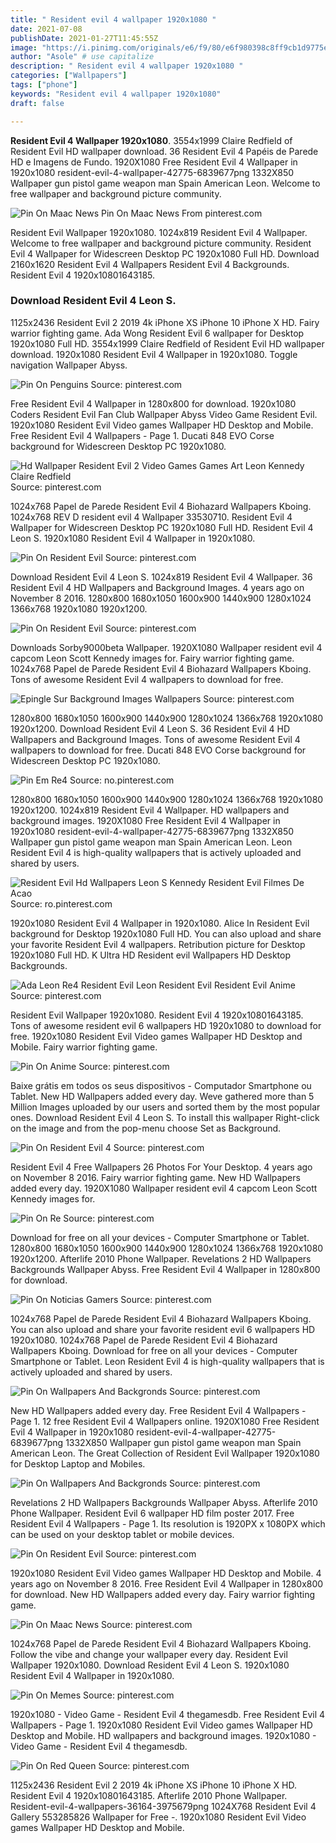 ```yaml
---
title: " Resident evil 4 wallpaper 1920x1080 "
date: 2021-07-08
publishDate: 2021-01-27T11:45:55Z
image: "https://i.pinimg.com/originals/e6/f9/80/e6f980398c8ff9cb1d9775edb5473bc0.jpg"
author: "Asole" # use capitalize
description: " Resident evil 4 wallpaper 1920x1080 "
categories: ["Wallpapers"]
tags: ["phone"]
keywords: "Resident evil 4 wallpaper 1920x1080"
draft: false

---
```



**Resident Evil 4 Wallpaper 1920x1080**. 3554x1999 Claire Redfield of Resident Evil HD wallpaper download. 36 Resident Evil 4 Papéis de Parede HD e Imagens de Fundo. 1920X1080 Free Resident Evil 4 Wallpaper in 1920x1080 resident-evil-4-wallpaper-42775-6839677png 1332X850 Wallpaper gun pistol game weapon man Spain American Leon. Welcome to free wallpaper and background picture community.

![Pin On Maac News](https://i.pinimg.com/originals/3f/c6/08/3fc60894d4b5a7c09d6103ee665e59e5.jpg "Pin On Maac News")
Pin On Maac News From pinterest.com


Resident Evil Wallpaper 1920x1080. 1024x819 Resident Evil 4 Wallpaper. Welcome to free wallpaper and background picture community. Resident Evil 4 Wallpaper for Widescreen Desktop PC 1920x1080 Full HD. Download 2160x1620 Resident Evil 4 Wallpapers Resident Evil 4 Backgrounds. Resident Evil 4 1920x10801643185.

### Download Resident Evil 4 Leon S.

1125x2436 Resident Evil 2 2019 4k iPhone XS iPhone 10 iPhone X HD. Fairy warrior fighting game. Ada Wong Resident Evil 6 wallpaper for Desktop 1920x1080 Full HD. 3554x1999 Claire Redfield of Resident Evil HD wallpaper download. 1920x1080 Resident Evil 4 Wallpaper in 1920x1080. Toggle navigation Wallpaper Abyss.


![Pin On Penguins](https://i.pinimg.com/originals/95/48/51/954851c1e67e1374c8e2e7439cc74efe.jpg "Pin On Penguins")
Source: pinterest.com

Free Resident Evil 4 Wallpaper in 1280x800 for download. 1920x1080 Coders Resident Evil Fan Club Wallpaper Abyss Video Game Resident Evil. 1920x1080 Resident Evil Video games Wallpaper HD Desktop and Mobile. Free Resident Evil 4 Wallpapers - Page 1. Ducati 848 EVO Corse background for Widescreen Desktop PC 1920x1080.

![Hd Wallpaper Resident Evil 2 Video Games Games Art Leon Kennedy Claire Redfield](https://i.pinimg.com/736x/34/a3/cc/34a3cc7c0df54ec7787d27c1b73293fd.jpg "Hd Wallpaper Resident Evil 2 Video Games Games Art Leon Kennedy Claire Redfield")
Source: pinterest.com

1024x768 Papel de Parede Resident Evil 4 Biohazard Wallpapers Kboing. 1024x768 REV D resident evil 4 Wallpaper 33530710. Resident Evil 4 Wallpaper for Widescreen Desktop PC 1920x1080 Full HD. Resident Evil 4 Leon S. 1920x1080 Resident Evil 4 Wallpaper in 1920x1080.

![Pin On Resident Evil](https://i.pinimg.com/originals/36/13/52/361352f92c25db8afe6fa877deef2ff0.jpg "Pin On Resident Evil")
Source: pinterest.com

Download Resident Evil 4 Leon S. 1024x819 Resident Evil 4 Wallpaper. 36 Resident Evil 4 HD Wallpapers and Background Images. 4 years ago on November 8 2016. 1280x800 1680x1050 1600x900 1440x900 1280x1024 1366x768 1920x1080 1920x1200.

![Pin On Resident Evil](https://i.pinimg.com/originals/30/c4/97/30c497d517a62c98bc7f0b0052b57cfc.jpg "Pin On Resident Evil")
Source: pinterest.com

Downloads Sorby9000beta Wallpaper. 1920X1080 Wallpaper resident evil 4 capcom Leon Scott Kennedy images for. Fairy warrior fighting game. 1024x768 Papel de Parede Resident Evil 4 Biohazard Wallpapers Kboing. Tons of awesome Resident Evil 4 wallpapers to download for free.

![Epingle Sur Background Images Wallpapers](https://i.pinimg.com/564x/b8/ed/0f/b8ed0fff2e01b17e585d94fa0cc11d3f.jpg "Epingle Sur Background Images Wallpapers")
Source: pinterest.com

1280x800 1680x1050 1600x900 1440x900 1280x1024 1366x768 1920x1080 1920x1200. Download Resident Evil 4 Leon S. 36 Resident Evil 4 HD Wallpapers and Background Images. Tons of awesome Resident Evil 4 wallpapers to download for free. Ducati 848 EVO Corse background for Widescreen Desktop PC 1920x1080.

![Pin Em Re4](https://i.pinimg.com/originals/f2/86/92/f2869265403acccadac22a7b20ffed98.jpg "Pin Em Re4")
Source: no.pinterest.com

1280x800 1680x1050 1600x900 1440x900 1280x1024 1366x768 1920x1080 1920x1200. 1024x819 Resident Evil 4 Wallpaper. HD wallpapers and background images. 1920X1080 Free Resident Evil 4 Wallpaper in 1920x1080 resident-evil-4-wallpaper-42775-6839677png 1332X850 Wallpaper gun pistol game weapon man Spain American Leon. Leon Resident Evil 4 is high-quality wallpapers that is actively uploaded and shared by users.

![Resident Evil Hd Wallpapers Leon S Kennedy Resident Evil Filmes De Acao](https://i.pinimg.com/originals/1a/d5/a2/1ad5a2370b2583e0f44c8483fca7136e.png "Resident Evil Hd Wallpapers Leon S Kennedy Resident Evil Filmes De Acao")
Source: ro.pinterest.com

1920x1080 Resident Evil 4 Wallpaper in 1920x1080. Alice In Resident Evil background for Desktop 1920x1080 Full HD. You can also upload and share your favorite Resident Evil 4 wallpapers. Retribution picture for Desktop 1920x1080 Full HD. K Ultra HD Resident evil Wallpapers HD Desktop Backgrounds.

![Ada Leon Re4 Resident Evil Leon Resident Evil Resident Evil Anime](https://i.pinimg.com/originals/a0/75/8a/a0758a9d6bf5bc916d42182e8bcdfaf5.jpg "Ada Leon Re4 Resident Evil Leon Resident Evil Resident Evil Anime")
Source: pinterest.com

Resident Evil Wallpaper 1920x1080. Resident Evil 4 1920x10801643185. Tons of awesome resident evil 6 wallpapers HD 1920x1080 to download for free. 1920x1080 Resident Evil Video games Wallpaper HD Desktop and Mobile. Fairy warrior fighting game.

![Pin On Anime](https://i.pinimg.com/originals/b9/01/67/b90167a910dbcb40b106c5ff9ae4421d.jpg "Pin On Anime")
Source: pinterest.com

Baixe grátis em todos os seus dispositivos - Computador Smartphone ou Tablet. New HD Wallpapers added every day. Weve gathered more than 5 Million Images uploaded by our users and sorted them by the most popular ones. Download Resident Evil 4 Leon S. To install this wallpaper Right-click on the image and from the pop-menu choose Set as Background.

![Pin On Resident Evil 4](https://i.pinimg.com/originals/56/c1/40/56c140b42a18468c643086c8647bb865.jpg "Pin On Resident Evil 4")
Source: pinterest.com

Resident Evil 4 Free Wallpapers 26 Photos For Your Desktop. 4 years ago on November 8 2016. Fairy warrior fighting game. New HD Wallpapers added every day. 1920X1080 Wallpaper resident evil 4 capcom Leon Scott Kennedy images for.

![Pin On Re](https://i.pinimg.com/originals/c5/0b/4f/c50b4fa8b3a2bf2e409f2f2196768435.jpg "Pin On Re")
Source: pinterest.com

Download for free on all your devices - Computer Smartphone or Tablet. 1280x800 1680x1050 1600x900 1440x900 1280x1024 1366x768 1920x1080 1920x1200. Afterlife 2010 Phone Wallpaper. Revelations 2 HD Wallpapers Backgrounds Wallpaper Abyss. Free Resident Evil 4 Wallpaper in 1280x800 for download.

![Pin On Noticias Gamers](https://i.pinimg.com/originals/53/42/e6/5342e6df53410c0773712c96f23898fe.jpg "Pin On Noticias Gamers")
Source: pinterest.com

1024x768 Papel de Parede Resident Evil 4 Biohazard Wallpapers Kboing. You can also upload and share your favorite resident evil 6 wallpapers HD 1920x1080. 1024x768 Papel de Parede Resident Evil 4 Biohazard Wallpapers Kboing. Download for free on all your devices - Computer Smartphone or Tablet. Leon Resident Evil 4 is high-quality wallpapers that is actively uploaded and shared by users.

![Pin On Wallpapers And Backgronds](https://i.pinimg.com/originals/37/25/2a/37252af2c8449c33b71d6c8d6e9f1c86.jpg "Pin On Wallpapers And Backgronds")
Source: pinterest.com

New HD Wallpapers added every day. Free Resident Evil 4 Wallpapers - Page 1. 12 free Resident Evil 4 Wallpapers online. 1920X1080 Free Resident Evil 4 Wallpaper in 1920x1080 resident-evil-4-wallpaper-42775-6839677png 1332X850 Wallpaper gun pistol game weapon man Spain American Leon. The Great Collection of Resident Evil Wallpaper 1920x1080 for Desktop Laptop and Mobiles.

![Pin On Wallpapers And Backgronds](https://i.pinimg.com/originals/bc/97/7e/bc977e42b0375b79bde1d08cf8413368.jpg "Pin On Wallpapers And Backgronds")
Source: pinterest.com

Revelations 2 HD Wallpapers Backgrounds Wallpaper Abyss. Afterlife 2010 Phone Wallpaper. Resident Evil 6 wallpaper HD film poster 2017. Free Resident Evil 4 Wallpapers - Page 1. Its resolution is 1920PX x 1080PX which can be used on your desktop tablet or mobile devices.

![Pin On Resident Evil](https://i.pinimg.com/originals/e2/01/5f/e2015f654561cd0d6fc3fd65be3dfadc.jpg "Pin On Resident Evil")
Source: pinterest.com

1920x1080 Resident Evil Video games Wallpaper HD Desktop and Mobile. 4 years ago on November 8 2016. Free Resident Evil 4 Wallpaper in 1280x800 for download. New HD Wallpapers added every day. Fairy warrior fighting game.

![Pin On Maac News](https://i.pinimg.com/originals/3f/c6/08/3fc60894d4b5a7c09d6103ee665e59e5.jpg "Pin On Maac News")
Source: pinterest.com

1024x768 Papel de Parede Resident Evil 4 Biohazard Wallpapers Kboing. Follow the vibe and change your wallpaper every day. Resident Evil Wallpaper 1920x1080. Download Resident Evil 4 Leon S. 1920x1080 Resident Evil 4 Wallpaper in 1920x1080.

![Pin On Memes](https://i.pinimg.com/originals/bb/97/55/bb9755d71f0ae8fc3b1ded5760ec6bd0.jpg "Pin On Memes")
Source: pinterest.com

1920x1080 - Video Game - Resident Evil 4 thegamesdb. Free Resident Evil 4 Wallpapers - Page 1. 1920x1080 Resident Evil Video games Wallpaper HD Desktop and Mobile. HD wallpapers and background images. 1920x1080 - Video Game - Resident Evil 4 thegamesdb.

![Pin On Red Queen](https://i.pinimg.com/originals/e6/f9/80/e6f980398c8ff9cb1d9775edb5473bc0.jpg "Pin On Red Queen")
Source: pinterest.com

1125x2436 Resident Evil 2 2019 4k iPhone XS iPhone 10 iPhone X HD. Resident Evil 4 1920x10801643185. Afterlife 2010 Phone Wallpaper. Resident-evil-4-wallpapers-36164-3975679png 1024X768 Resident Evil 4 Gallery 553285826 Wallpaper for Free -. 1920x1080 Resident Evil Video games Wallpaper HD Desktop and Mobile.

